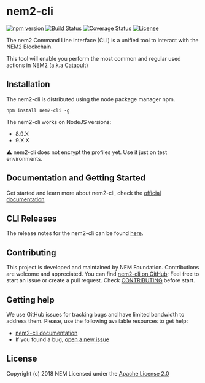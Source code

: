# nem2-cli

[![npm version](https://badge.fury.io/js/nem2-cli.svg)](https://badge.fury.io/js/nem2-cli)
[![Build Status](https://api.travis-ci.org/nemtech/nem2-cli.svg?branch=master)](https://travis-ci.org/nemtech/nem2-cli)
[![Coverage Status](https://coveralls.io/repos/github/nemtech/nem2-cli/badge.svg?branch=travis-ci)](https://coveralls.io/github/nemtech/nem2-cli?branch=travis-ci)
[![License](https://img.shields.io/badge/License-Apache%202.0-blue.svg)](https://opensource.org/licenses/Apache-2.0)

The nem2 Command Line Interface (CLI) is a unified tool to interact with the NEM2 Blockchain.

This tool will enable you perform the most common and regular used actions in NEM2 (a.k.a Catapult)

## Installation

The nem2-cli is distributed using the node package manager npm.

`npm install nem2-cli -g`

The nem2-cli works on NodeJS versions:

- 8.9.X
- 9.X.X

:warning: nem2-cli does not encrypt the profiles yet. Use it just on test environments.

## Documentation and Getting Started

Get started and learn more about nem2-cli, check the [official documentation][docs]

## CLI Releases

The release notes for the nem2-cli can be found [here](CHANGELOG.md).

## Contributing

This project is developed and maintained by NEM Foundation. Contributions are welcome and appreciated. You can find [nem2-cli on GitHub][self];
Feel free to start an issue or create a pull request. Check [CONTRIBUTING](CONTRIBUTING.md) before start.

## Getting help

We use GitHub issues for tracking bugs and have limited bandwidth to address them.
Please, use the following available resources to get help:

- [nem2-cli documentation][docs]
- If you found a bug, [open a new issue][issues]

## License

Copyright (c) 2018 NEM
Licensed under the [Apache License 2.0](LICENSE)

[self]: https://github.com/nemtech/nem2-cli
[docs]: https://nemtech.github.io/cli/overview.html
[issues]: https://github.com/nemtech/nem2-cli/issues
